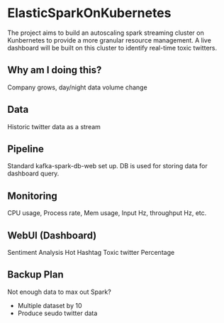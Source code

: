 # ElasticSparkOnKubernetes
The project aims to build an autoscaling spark streaming cluster on Kunbernetes to provide a more granular resource management. A live dashboard will be built on this cluster to identify real-time toxic twitters.
## Why am I doing this?
Company grows, day/night data volume change
## Data
Historic twitter data as a stream
## Pipeline

Standard kafka-spark-db-web set up.
DB is used for storing data for dashboard query.

## Monitoring
CPU usage, Process rate, Mem usage, Input Hz, throughput Hz, etc.

## WebUI (Dashboard)
Sentiment Analysis
Hot Hashtag
Toxic twitter Percentage 

## Backup Plan
Not enough data to max out Spark?
* Multiple dataset by 10
* Produce seudo twitter data
